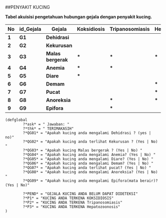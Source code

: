##PENYAKIT KUCING

**Tabel akuisisi pengetahuan hubungan gejala dengan penyakit kucing.**

| **No** | **id_Gejala** | **Gejala** | **Koksidiosis** | **Tripanosomiasis** | **Hepatozoonosis** |
| --- | --------- | ------ | ----------- | --------------- | -------------- |
| **1** | **G1**  | **Dehidrasi** |  |  |  |
| **2** | **G2** | **Kekurusan** |  |  |  |
| **3** | **G3** | **Malas bergerak** | **\*** | **\*** | **\*** |
| **4** | **G4** | **Anemia** | **\*** | **\*** |  |
| **5** | **G5** | **Diare** | **\*** |  |  |
| **6** | **G6** | **Demam** |  |  | **\*** |
| **7** | **G7** | **Pucat** |  |  | **\*** |
| **8** | **G8** | **Anoreksia** |  | **\*** | **\*** |
| **9** | **G9** | **Epifora** |  | **\*** |  |

```
(defglobal
        ?*ask* = " Jawaban: "
        ?*thk* = " TERIMAKASIH" 
        ?*QG01* = "Apakah kucing anda mengalami Dehidrasi ? (yes | no)" 
        ?*QG02* = "Apakah kucing anda terlihat Kekurusan ? (Yes | No) "
        ?*QG03* = "Apakah kucing Malas bergerak ? (Yes | No) "
        ?*QG04* = "Apakah kucing anda mengalami Anemia? (Yes | No) "
        ?*QG05* = "Apakah kucing anda mengalami Diare? (Yes | No) "
        ?*QG06* = "Apakah kucing anda mengalami Demam? (Yes | No) "
        ?*QG07* = "Apakah kucing anda terlihat pucat? (Yes | No) "
        ?*QG08* = "Apakah kucing anda mengalami Anoreksia? (Yes | No) "
        ?*QG09* = "Apakah kucing anda mengalami Epifora(mata berair)? (Yes | No)"

        ?*PEND* = "GEJALA KUCING ANDA BELUM DAPAT DIDETEKSI"
        ?*P1* = "KUCING ANDA TERKENA KOKSIDIOSIS" 
        ?*P2* = "KUCING ANDA TERKENA Tripanosomiasis"
        ?*P3* = "KUCING ANDA TERKENA Hepatozoonosis"
)
```
